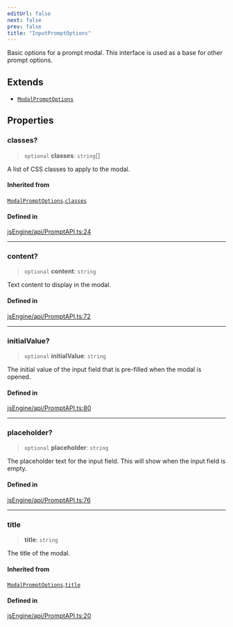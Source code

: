 ```yaml
---
editUrl: false
next: false
prev: false
title: "InputPromptOptions"
---
```


Basic options for a prompt modal.
This interface is used as a base for other prompt options.

## Extends

- [`ModalPromptOptions`](/obsidian-js-engine-plugin-docs/api/interfaces/modalpromptoptions/)

## Properties

### classes?

> `optional` **classes**: `string`[]

A list of CSS classes to apply to the modal.

#### Inherited from

[`ModalPromptOptions`](/obsidian-js-engine-plugin-docs/api/interfaces/modalpromptoptions/).[`classes`](/obsidian-js-engine-plugin-docs/api/interfaces/modalpromptoptions/#classes)

#### Defined in

[jsEngine/api/PromptAPI.ts:24](https://github.com/mProjectsCode/obsidian-js-engine-plugin/blob/478195ff0950169f74ac27af6df4a8ee89bd131d/jsEngine/api/PromptAPI.ts#L24)

***

### content?

> `optional` **content**: `string`

Text content to display in the modal.

#### Defined in

[jsEngine/api/PromptAPI.ts:72](https://github.com/mProjectsCode/obsidian-js-engine-plugin/blob/478195ff0950169f74ac27af6df4a8ee89bd131d/jsEngine/api/PromptAPI.ts#L72)

***

### initialValue?

> `optional` **initialValue**: `string`

The initial value of the input field that is pre-filled when the modal is opened.

#### Defined in

[jsEngine/api/PromptAPI.ts:80](https://github.com/mProjectsCode/obsidian-js-engine-plugin/blob/478195ff0950169f74ac27af6df4a8ee89bd131d/jsEngine/api/PromptAPI.ts#L80)

***

### placeholder?

> `optional` **placeholder**: `string`

The placeholder text for the input field. This will show when the input field is empty.

#### Defined in

[jsEngine/api/PromptAPI.ts:76](https://github.com/mProjectsCode/obsidian-js-engine-plugin/blob/478195ff0950169f74ac27af6df4a8ee89bd131d/jsEngine/api/PromptAPI.ts#L76)

***

### title

> **title**: `string`

The title of the modal.

#### Inherited from

[`ModalPromptOptions`](/obsidian-js-engine-plugin-docs/api/interfaces/modalpromptoptions/).[`title`](/obsidian-js-engine-plugin-docs/api/interfaces/modalpromptoptions/#title)

#### Defined in

[jsEngine/api/PromptAPI.ts:20](https://github.com/mProjectsCode/obsidian-js-engine-plugin/blob/478195ff0950169f74ac27af6df4a8ee89bd131d/jsEngine/api/PromptAPI.ts#L20)

